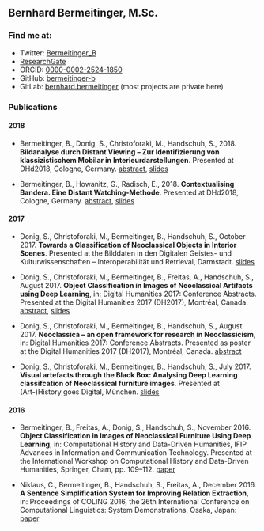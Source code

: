 ## Bernhard Bermeitinger, M.Sc.

### Find me at:

- Twitter: [Bermeitinger_B](https://twitter.com/bermeitinger_b)
- [ResearchGate](https://www.researchgate.net/profile/Bernhard_Bermeitinger)
- ORCID: [0000-0002-2524-1850](https://orcid.org/0000-0002-2524-1850)
- GitHub: [bermeitinger-b](https://github.com/bermeitinger-b)
- GitLab: [bernhard.bermeitinger](https://gitlab.com/bernhard.bermeitinger) (most projects are private here)


### Publications

#### 2018

- Bermeitinger, B., Donig, S., Christoforaki, M., Handschuh, S., 2018. **Bildanalyse durch Distant Viewing – Zur Identifizierung von klassizistischem Mobilar in Interieurdarstellungen**. Presented at DHd2018, Cologne, Germany. [abstract](https://www.researchgate.net/publication/322525886), [slides](https://doi.org/10.13140/RG.2.2.12597.17121)

- Bermeitinger, B., Howanitz, G., Radisch, E., 2018. **Contextualising Bandera. Eine Distant Watching-Methode**. Presented at DHd2018, Cologne, Germany. [abstract](https://www.researchgate.net/publication/323507402), [slides](https://doi.org/10.13140/RG.2.2.22663.50084)


#### 2017

- Donig, S., Christoforaki, M., Bermeitinger, B., Handschuh, S., October 2017. **Towards a Classification of Neoclassical Objects in Interior Scenes**. Presented at the Bilddaten in den Digitalen Geistes- und Kulturwissenschaften – Interoperabilität und Retrieval, Darmstadt. [slides](https://www.researchgate.net/publication/320346839)

- Donig, S., Christoforaki, M., Bermeitinger, B., Freitas, A., Handschuh, S., August 2017. **Object Classification in Images of Neoclassical Artifacts using Deep Learning**, in: Digital Humanities 2017: Conference Abstracts. Presented at the Digital Humanities 2017 (DH2017), Montréal, Canada. [abstract](https://www.researchgate.net/publication/320413198), [slides](https://www.researchgate.net/publication/319174970)

- Donig, S., Christoforaki, M., Bermeitinger, B., Handschuh, S., August 2017. **Neoclassica – an open framework for research in Neoclassicism**, in: Digital Humanities 2017: Conference Abstracts. Presented as poster at the Digital Humanities 2017 (DH2017), Montréal, Canada. [abstract](https://www.researchgate.net/publication/319307122)

- Donig, S., Christoforaki, M., Bermeitinger, B., Handschuh, S., July 2017. **Visual artefacts through the Black Box: Analysing Deep Learning classifcation of Neoclassical furniture images**. Presented at (Art-)History goes Digital, München. [slides](https://www.researchgate.net/publication/319204814)


#### 2016

- Bermeitinger, B., Freitas, A., Donig, S., Handschuh, S., November 2016. **Object Classification in Images of Neoclassical Furniture Using Deep Learning**, in: Computational History and Data-Driven Humanities, IFIP Advances in Information and Communication Technology. Presented at the International Workshop on Computational History and Data-Driven Humanities, Springer, Cham, pp. 109–112. [paper](https://doi.org/10.1007/978-3-319-46224-0_10)

- Niklaus, C., Bermeitinger, B., Handschuh, S., Freitas, A., December 2016. **A Sentence Simplification System for Improving Relation Extraction**, in: Proceedings of COLING 2016, the 26th International Conference on Computational Linguistics: System Demonstrations, Osaka, Japan: [paper](https://www.researchgate.net/publication/315670222)
